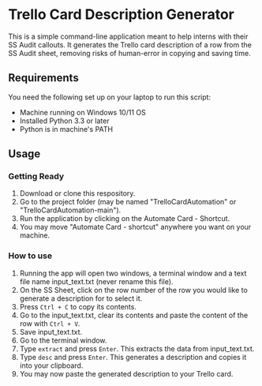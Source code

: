 # Trello Card Description Generator
This is a simple command-line application meant to help interns with their SS Audit callouts. It generates the Trello card description of a row from the SS Audit sheet, removing risks of human-error in copying and saving time.

## Requirements
You need the following set up on your laptop to run this script:
* Machine running on Windows 10/11 OS
* Installed Python 3.3 or later
* Python is in machine's PATH

## Usage
### Getting Ready
1. Download or clone this respository.
3. Go to the project folder (may be named "TrelloCardAutomation" or "TrelloCardAutomation-main").
4. Run the application by clicking on the Automate Card - Shortcut.
5. You may move "Automate Card - shortcut" anywhere you want on your machine. 

### How to use
1. Running the app will open two windows, a terminal window and a text file name input_text.txt (never rename this file).
2. On the SS Sheet, click on the row number of the row you would like to generate a description for to select it.
3. Press `Ctrl + C` to copy its contents.
4. Go to the input_text.txt, clear its contents and paste the content of the row with `Ctrl + V`.
5. Save input_text.txt.
6. Go to the terminal window.
7. Type `extract` and press `Enter`. This extracts the data from input_text.txt.
8. Type `desc` and press `Enter`. This generates a description and copies it into your clipboard.
9. You may now paste the generated description to your Trello card.
